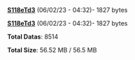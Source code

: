 [**S118eTd3**](/data/S118eTd3.txt) (06/02/23 - 04:32)- 1827 bytes

[**S118eTd3**](/data/S118eTd3.txt) (06/02/23 - 04:32)- 1827 bytes

**Total Datas**: 8514

**Total Size**: 56.52 MB / 56.5 MB